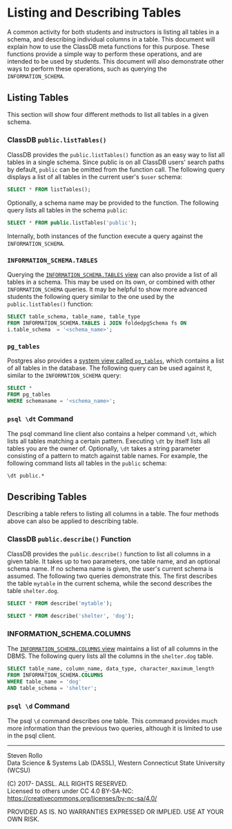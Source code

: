 # Listing and Describing Tables
A common activity for both students and instructors is listing all tables in a schema, and describing individual columns in a table. This document will explain how to use the ClassDB meta functions for this purpose. These functions provide a simple way to perform these operations, and are intended to be used by students. This document will also demonstrate other ways to perform these operations, such as querying the `INFORMATION_SCHEMA`.

## Listing Tables
This section will show four different methods to list all tables in a given schema.
### ClassDB `public.listTables()`
ClassDB provides the `public.listTables()` function as an easy way to list all tables in a single schema. Since public is on all ClassDB users' search paths by default, `public` can be omitted from the function call. The following query displays a list of all tables in the current user's `$user` schema:
```sql
SELECT * FROM listTables();
```
Optionally, a schema name may be provided to the function. The following query lists all tables in the schema `public`:
```sql
SELECT * FROM public.listTables('public');
```
Internally, both instances of the function execute a query against the `INFORMATION_SCHEMA`.

### `INFORMATION_SCHEMA.TABLES`
Querying the [`INFORMATION_SCHEMA.TABLES` view](https://www.postgresql.org/docs/9.6/static/infoschema-tables.html) can also provide a list of all tables in a schema. This may be used on its own, or combined with other `INFORMATION_SCHEMA` queries. It may be helpful to show more advanced students the following query similar to the one used by the `public.listTables()` function:
```sql
SELECT table_schema, table_name, table_type
FROM INFORMATION_SCHEMA.TABLES i JOIN foldedpgSchema fs ON
i.table_schema  = '<schema_name>';
```

### `pg_tables`
Postgres also provides a [system view called `pg_tables`](https://www.postgresql.org/docs/9.6/static/view-pg-tables.html), which contains a list of all tables in the database. The following query can be used against it, similar to the `INFORMATION_SCHEMA` query:
```sql
SELECT *
FROM pg_tables
WHERE schemaname = '<schema_name>';
```

### `psql \dt` Command
The psql command line client also contains a helper command `\dt`, which lists all tables matching a certain pattern. Executing `\dt` by itself lists all tables you are the owner of. Optionally, `\dt` takes a string parameter consisting of a pattern to match against table names. For example, the following command lists all tables in the `public` schema:
```
\dt public.*
```

## Describing Tables
Describing a table refers to listing all columns in a table. The four methods above can also be applied to describing table.

### ClassDB `public.describe()` Function
ClassDB provides the `public.describe()` function to list all columns in a given table. It takes up to two parameters, one table name, and an optional schema name. If no schema name is given, the user's current schema is assumed. The following two queries demonstrate this. The first describes the table `mytable` in the current schema, while the second describes the table `shelter.dog`.
```sql
SELECT * FROM describe('mytable');
```
```sql
SELECT * FROM describe('shelter', 'dog');
```

### INFORMATION_SCHEMA.COLUMNS
The [`INFORMATION_SCHEMA.COLUMNS` view](https://www.postgresql.org/docs/9.6/static/infoschema-columns.html) maintains a list of all columns in the DBMS. The following query lists all the columns in the `shelter.dog` table.

```sql
SELECT table_name, column_name, data_type, character_maximum_length
FROM INFORMATION_SCHEMA.COLUMNS
WHERE table_name = 'dog'
AND table_schema = 'shelter';
```

### `psql \d` Command
The psql `\d` command describes one table. This command provides much more information than the previous two queries, although it is limited to use in the psql client.

---
Steven Rollo  
Data Science & Systems Lab (DASSL), Western Connecticut State University (WCSU)

(C) 2017- DASSL. ALL RIGHTS RESERVED.  
Licensed to others under CC 4.0 BY-SA-NC: https://creativecommons.org/licenses/by-nc-sa/4.0/

PROVIDED AS IS. NO WARRANTIES EXPRESSED OR IMPLIED. USE AT YOUR OWN RISK.
